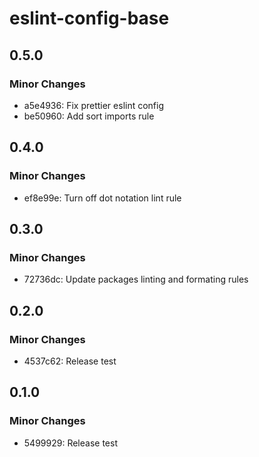 # eslint-config-base

## 0.5.0

### Minor Changes

- a5e4936: Fix prettier eslint config
- be50960: Add sort imports rule

## 0.4.0

### Minor Changes

- ef8e99e: Turn off dot notation lint rule

## 0.3.0

### Minor Changes

- 72736dc: Update packages linting and formating rules

## 0.2.0

### Minor Changes

- 4537c62: Release test

## 0.1.0

### Minor Changes

- 5499929: Release test
